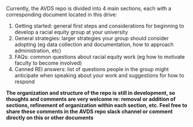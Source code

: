 Currently, the AVDS repo is divided into 4 main sections, each with a corresponding document located in this drive:


1. Getting started: general first steps and considerations for beginning to develop a racial equity group at your university
2. General strategies: larger strategies your group should consider adopting (eg data collection and documentation, how to approach administration, etc)
3. FAQs: common questions about racial equity work (eg how to motivate faculty to become involved)
4. Canned REI answers: list of questions people in the group might anticipate when speaking about your work and suggestions for how to respond 

**The organization and structure of the repo is still in development, so thoughts and comments are very welcome re: removal or addition of sections, refinement of organization within each section, etc. Feel free to share these comments in the AVDS repo slack channel or comment directly on this or other documents**
